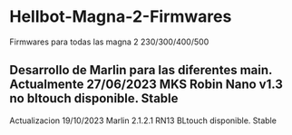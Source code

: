 # Hellbot-Magna-2-Firmwares
Firmwares para todas las magna 2 230/300/400/500

Desarrollo de Marlin para las diferentes main. 
Actualmente 27/06/2023 MKS Robin Nano v1.3 no bltouch disponible. Stable
-----
Actualizacion 19/10/2023 Marlin 2.1.2.1 RN13 BLtouch disponible. Stable
